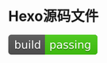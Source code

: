 # Hexo源码文件

[![Build Status](readme/passing-1576902566077.svg)](https://travis-ci.org/ShangguanHong/ShangguanHong.github.io)

